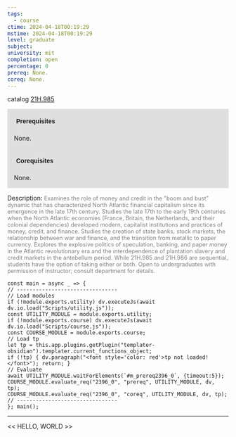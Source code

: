 ```yaml
---
tags:
  - course
ctime: 2024-04-18T00:19:29
mstime: 2024-04-18T00:19:29
level: graduate
subject: 
university: mit
completion: open
percentage: 0
prereq: None.
coreq: None.
---
```


catalog [21H.985](http://student.mit.edu/catalog/m21Hb.html#21H.985)

<span style="display: block; padding: 15px; background-color: rgb(100, 100, 100, 0.2);"><font id="m_prereq2396_0" style="display: block; font-family: Arial, sans-serif; font-weight: bold; padding: 5px">Prerequisites</font><br><span id="prereq2396_0">None.</span></span>
<span style="display: block; padding: 15px; background-color: rgb(100, 100, 100, 0.2);"><font id="m_coreq2396_0" style="display: block; font-family: Arial, sans-serif; font-weight: bold; padding: 5px">Corequisites</font><br><span id="coreq2396_0">None.</span></span>

<font style="">Description:</font>
<font style="color: grey; font-size: 0.8rem;">Examines the role of money and credit in the "boom and bust" dynamic that has characterized North Atlantic financial capitalism since its emergence in the late 17th century. Studies the late 17th to the early 19th centuries when the North Atlantic economies (France, Britain, the Netherlands, and their colonial dependencies) developed modern, capitalist institutions and practices of money, credit, and finance. Studies the creation of state banks, stock markets, the relationship between war and finance, and the transition from metallic to paper currency. Explores the explosive politics of speculation, banking, and paper money in the Atlantic revolutionary era and the interdependence of plantation slavery and credit markets in the antebellum period. While 21H.985 and 21H.986 are sequential, students have the option of taking either or both. Open to undergraduates with permission of instructor; consult department for details.</font>

```dataviewjs
const main = async _ => {
// --------------------------------
// Load modules
if (!module.exports.utility) dv.executeJs(await dv.io.load("Scripts/utility.js"));
const UTILITY_MODULE = module.exports.utility;
if (!module.exports.course) dv.executeJs(await dv.io.load("Scripts/course.js"));
const COURSE_MODULE = module.exports.course;
// Load tp
let tp = this.app.plugins.getPlugin("templater-obsidian").templater.current_functions_object;
if (!tp) { dv.paragraph("<font style='color: red'>tp not loaded!</font>"); return; }
// Evaluate
await UTILITY_MODULE.waitForElements(`#m_prereq2396_0`, {timeout:5});
COURSE_MODULE.evaluate_req("2396_0", "prereq", UTILITY_MODULE, dv, tp);
COURSE_MODULE.evaluate_req("2396_0", "coreq", UTILITY_MODULE, dv, tp);
// --------------------------------
}; main();
```

---

<< HELLO, WORLD >>
